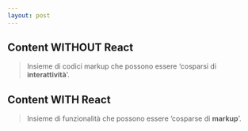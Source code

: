 ```yaml
---
layout: post
---
```


## Content WITHOUT React
> Insieme di codici markup che possono essere ‘cosparsi di **interattività**’.

## Content WITH React
> Insieme di funzionalità che possono essere ‘cosparse di **markup**’.